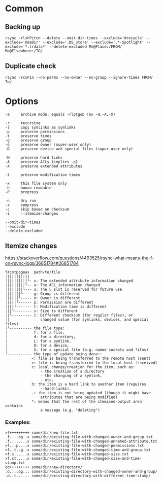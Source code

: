 # Common

## Backing up
    rsync -rlxhPitcn --delete --omit-dir-times --exclude='#recycle' --exclude='@eaDir' --exclude='.DS_Store' --exclude='.*-Spotlight' --exclude='*.lrdata*' --delete-excluded Me@Place:/FROM/ Me@Elsewhere:/TO/

## Duplicate check
    rsync -rcvPin --no-perms --no-owner --no-group --ignore-times FROM/ To/

# Options

    -a     archive mode; equals -rlptgoD (no -H,-A,-X)

    -r     recursive
    -l     copy symlinks as symlinks
    -p     preserve permissions
    -t     preserve times
    -g     preserve group
    -o     preserve owner (super-user only)
    -D     preserve device and special files (super-user only)

    -H     preserve hard links
    -A     preserve ACLs (implies -p)
    -X     preserve extended attributes

    -t     preserve modification times

    -x     this file system only
    -h     human readable
    -P     progress
    
    -n     dry run
    -z     compress
    -c     skip based on checksum
    -i     --itemize-changes 

    --omit-dir-times
    --exclude
    --delete-excluded



## Itemize changes
https://stackoverflow.com/questions/4493525/rsync-what-means-the-f-on-rsync-logs/36851784#36851784


    YXcstpoguax  path/to/file
    |||||||||||
    ||||||||||╰- x: The extended attribute information changed
    |||||||||╰-- a: The ACL information changed
    ||||||||╰--- u: The u slot is reserved for future use
    |||||||╰---- g: Group is different
    ||||||╰----- o: Owner is different
    |||||╰------ p: Permission are different
    ||||╰------- t: Modification time is different
    |||╰-------- s: Size is different
    ||╰--------- c: Different checksum (for regular files), or
    ||              changed value (for symlinks, devices, and special files)
    |╰---------- the file type:
    |            f: for a file,
    |            d: for a directory,
    |            L: for a symlink,
    |            D: for a device,
    |            S: for a special file (e.g. named sockets and fifos)
    ╰----------- the type of update being done::
                <: file is being transferred to the remote host (sent)
                >: file is being transferred to the local host (received)
                c: local change/creation for the item, such as:
                    - the creation of a directory
                    - the changing of a symlink,
                    - etc.
                h: the item is a hard link to another item (requires 
                    --hard-links).
                .: the item is not being updated (though it might have
                    attributes that are being modified)
                *: means that the rest of the itemised-output area contains
                    a message (e.g. "deleting")


### Examples:

    >f+++++++++ some/dir/new-file.txt
    .f....og..x some/dir/existing-file-with-changed-owner-and-group.txt
    .f........x some/dir/existing-file-with-changed-unnamed-attribute.txt
    >f...p....x some/dir/existing-file-with-changed-permissions.txt
    >f..t..g..x some/dir/existing-file-with-changed-time-and-group.txt
    >f.s......x some/dir/existing-file-with-changed-size.txt
    >f.st.....x some/dir/existing-file-with-changed-size-and-time-stamp.txt 
    cd+++++++++ some/dir/new-directory/
    .d....og... some/dir/existing-directory-with-changed-owner-and-group/
    .d..t...... some/dir/existing-directory-with-different-time-stamp/